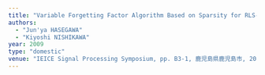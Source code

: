 ```yaml
---
title: "Variable Forgetting Factor Algorithm Based on Sparsity for RLS-Type Adaptive Algorithms"
authors:
  - "Jun'ya HASEGAWA"
  - "Kiyoshi NISHIKAWA"
year: 2009
type: "domestic"
venue: "IEICE Signal Processing Symposium, pp. B3-1, 鹿児島県鹿児島市, 2009-11-26."
---
```

